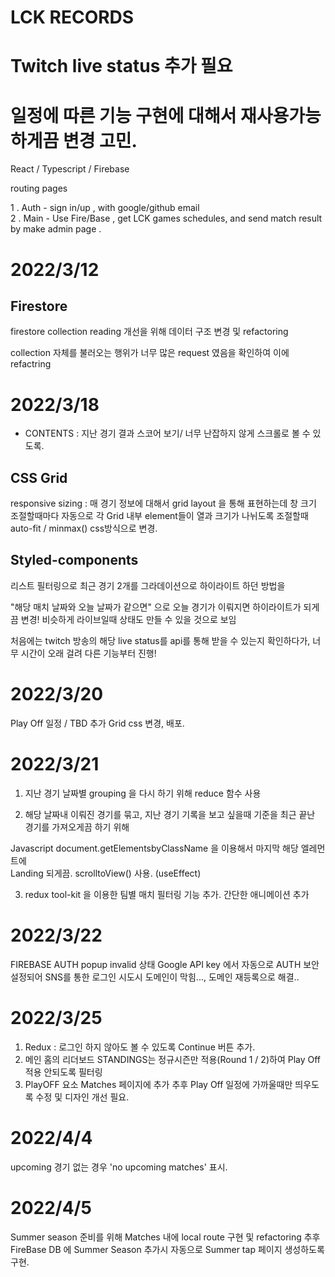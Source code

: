 # LCK RECORDS 

# Twitch live status 추가 필요
# 일정에 따른 기능 구현에 대해서 재사용가능하게끔 변경 고민.

  React / Typescript / Firebase
  
  routing pages 
  
   1 . Auth - sign in/up , with google/github email  
   2 . Main - Use Fire/Base , get LCK games schedules, and send match result by make admin page .

# 2022/3/12

## Firestore

firestore collection reading 개선을 위해 데이터 구조 변경 및 refactoring

collection 자체를 불러오는 행위가 너무 많은 request 였음을 확인하여 이에 refactring

# 2022/3/18

+ CONTENTS : 지난 경기 결과 스코어 보기/ 너무 난잡하지 않게 스크롤로 볼 수 있도록.

## CSS Grid

responsive sizing : 매 경기 정보에 대해서 grid layout 을 통해 표현하는데 창 크기 조절할때마다 자동으로 각 Grid 내부 element들이 열과 크기가 나뉘도록 조절할때 auto-fit / minmax() css방식으로 변경.

## Styled-components

리스트 필터링으로 최근 경기 2개를 그라데이션으로 하이라이트 하던 방법을

"해당 매치 날짜와 오늘 날짜가 같으면" 으로 오늘 경기가 이뤄지면 하이라이트가 되게끔 변경!
비슷하게 라이브일때 상태도 만들 수 있을 것으로 보임

처음에는 twitch 방송의 해당 live status를 api를 통해 받을 수 있는지 확인하다가, 너무 시간이 오래 걸려 다른 기능부터 진행!

# 2022/3/20

Play Off 일정 / TBD  추가
Grid css 변경, 
배포. 

# 2022/3/21

1. 지난 경기 날짜별 grouping 을 다시 하기 위해 reduce 함수 사용

2. 해당 날짜내 이뤄진 경기를 묶고, 지난 경기 기록을 보고 싶을때 기준을
 최근 끝난 경기를 가져오게끔 하기 위해  

 Javascript document.getElementsbyClassName 을 이용해서 마지막 해당 엘레먼트에  
 Landing 되게끔. scrolltoView() 사용. (useEffect)

3. redux tool-kit 을 이용한 팀별 매치 필터링 기능 추가. 간단한 애니메이션 추가

# 2022/3/22

FIREBASE AUTH popup invalid 상태 
Google API key 에서 자동으로 AUTH 보안 설정되어 SNS를 통한 로그인 시도시 도메인이 막힘..., 도메인 재등록으로 해결..


# 2022/3/25

1. Redux : 로그인 하지 않아도 볼 수 있도록 Continue 버튼 추가.
2. 메인 홈의 리더보드 STANDINGS는 정규시즌만 적용(Round 1 / 2)하여 Play Off 적용 안되도록 필터링
3. PlayOFF 요소 Matches 페이지에 추가 추후 Play Off 일정에 가까울때만 띄우도록 수정 및 디자인 개선 필요.

# 2022/4/4

upcoming 경기 없는 경우 'no upcoming matches' 표시.

# 2022/4/5

Summer season 준비를 위해 
Matches 내에 local route 구현 및 refactoring
추후 FireBase DB 에 Summer Season 추가시 자동으로 Summer tap 페이지 생성하도록 구현.